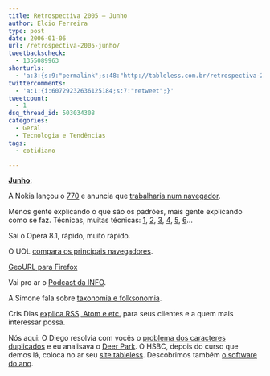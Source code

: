 ```yaml
---
title: Retrospectiva 2005 – Junho
author: Elcio Ferreira
type: post
date: 2006-01-06
url: /retrospectiva-2005-junho/
tweetbackscheck:
  - 1355089963
shorturls:
  - 'a:3:{s:9:"permalink";s:48:"http://tableless.com.br/retrospectiva-2005-junho";s:7:"tinyurl";s:26:"http://tinyurl.com/42x7lrg";s:4:"isgd";s:19:"http://is.gd/UW0aOh";}'
twittercomments:
  - 'a:1:{i:60729232636125184;s:7:"retweet";}'
tweetcount:
  - 1
dsq_thread_id: 503034308
categories:
  - Geral
  - Tecnologia e Tendências
tags:
  - cotidiano

---
```

**[Junho][1]**:

A Nokia lançou o [770][2] e anuncia que [trabalharia num navegador][3].

Menos gente explicando o que são os padrões, mais gente explicando como se faz. Técnicas, muitas técnicas: [1][4], [2][5], [3][6], [4][7], [5][8], [6][9]&#8230;

Sai o Opera 8.1, rápido, muito rápido.

O UOL [compara os principais navegadores][10].

[GeoURL para Firefox][11]

Vai pro ar o [Podcast da INFO][12].

A Simone fala sobre [taxonomia e folksonomia][13].

Cris Dias [explica RSS, Atom e etc.][14] para seus clientes e a quem mais interessar possa.

Nós aqui: O Diego resolvia com vocês o [problema dos caracteres duplicados][15] e eu analisava o [Deer Park][16]. O HSBC, depois do curso que demos lá, coloca no ar seu [site tableless][17]. Descobrimos também [o software do ano][18].

 [1]: http://tableless.com.br/2005/06/
 [2]: http://europe.nokia.com/nokia/0,,75023,00.html
 [3]: http://info.abril.com.br/aberto/infonews/062005/13062005-0.shl
 [4]: http://www.stunicholls.myby.co.uk/layouts/frame.html
 [5]: http://www.stylegala.com/articles/no_more_css_hacks.htm
 [6]: http://www.tanfa.co.uk/css/examples/css-dropdown-menus.asp
 [7]: http://www.tanfa.co.uk/css/examples/menu/tutorial-v.asp
 [8]: http://www.seoconsultants.com/css/menus/horizontal/
 [9]: http://www.tjkdesign.com/articles/dropdown/demo.asp
 [10]: http://tecnologia.uol.com.br/especiais/ultnot/2005/06/22/ult2888u46.jhtm
 [11]: https://addons.mozilla.org/extensions/moreinfo.php?id=530
 [12]: http://info.abril.com.br/podcast/
 [13]: http://simonevb.com/blog/2005/06/tags_are_the_new_black.htm
 [14]: http://www.vilago.com.br/node/54
 [15]: http://tableless.com.br/probleminha_caractere_duplicado
 [16]: http://blog.elcio.com.br/o_que_ha_de_novo_no_novo_firefox_o_deerpark_alpha_1/
 [17]: http://www.hsbc.com.br/
 [18]: https://addons.mozilla.org/extensions/moreinfo.php?application=firefox&category=Entertainment&numpg=10&id=554